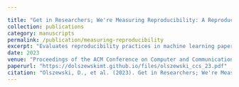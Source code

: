 ```yaml
---

title: "Get in Researchers; We're Measuring Reproducibility: A Reproducibility Study of ML Papers at Tier 1 Security Conferences"
collection: publications
category: manuscripts
permalink: /publication/measuring-reproducibility
excerpt: "Evaluates reproducibility practices in machine learning papers across top-tier security conferences."
date: 2023
venue: "Proceedings of the ACM Conference on Computer and Communications Security 2023 (ACM CCS '23)"
paperurl: "https://dolszewskimt.github.io/files/olszewski_ccs_23.pdf"
citation: "Olszewski, D., et al. (2023). Get in Researchers; We're Measuring Reproducibility: A Reproducibility Study of ML Papers at Tier 1 Security Conferences. In Proceedings of the ACM CCS 2023."
---
```

